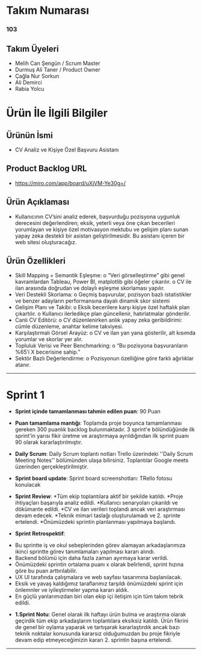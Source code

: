 # Takım Numarası
### 103
## Takım Üyeleri
* Melih Can Şengün / Scrum Master
* Durmuş Ali Taner / Product Owner
* Çağla Nur Sorkun
* Ali Demirci
* Rabia Yolcu
# Ürün İle İlgili Bilgiler
## Ürünün İsmi
 * CV Analiz ve Kişiye Özel Başvuru Asistanı
## Product Backlog URL
* https://miro.com/app/board/uXjVM-Ye30g=/   
## Ürün Açıklaması
* Kullanıcının CV’sini analiz ederek, başvurduğu pozisyona uygunluk derecesini değerlendiren; eksik, yeterli veya öne çıkan becerileri yorumlayan ve kişiye özel motivasyon mektubu ve gelişim planı sunan yapay zeka destekli bir asistan geliştirilmesidir. Bu asistanı içeren bir web sitesi oluşturacağız.
## Ürün Özellikleri
* Skill Mapping + Semantik Eşleşme:
o	“Veri görselleştirme” gibi genel kavramlardan Tableau, Power BI, matplotlib gibi öğeler çıkarılır.
o	CV ile ilan arasında doğrudan ve dolaylı eşleşme skorlaması yapılır.
*	Veri Destekli Skorlama:
o	Geçmiş başvurular, pozisyon bazlı istatistikler ve benzer adayların performansına dayalı dinamik skor sistemi
*	Gelişim Planı ve Takibi:
o	Eksik becerilere karşı kişiye özel haftalık plan çıkartılır.
o	Kullanıcı ilerledikçe plan güncellenir, hatırlatmalar gönderilir.
*	Canlı CV Editörü:
o	CV düzenlenirken anlık yapay zeka geribildirimi: cümle düzenleme, anahtar kelime takviyesi.
*	Karşılaştırmalı Görsel Arayüz:
o	CV ve ilan yan yana gösterilir, alt kısımda yorumlar ve skorlar yer alır.
*	Topluluk Verisi ve Peer Benchmarking:
o	“Bu pozisyona başvuranların %65’i X becerisine sahip.”
*	Sektör Bazlı Değerlendirme:
o	Pozisyonun özelliğine göre farklı ağırlıklar atanır.
________________________________________


# Sprint 1

- **Sprint içinde tamamlanması tahmin edilen puan**: 90 Puan
- **Puan tamamlama mantığı**: Toplamda proje boyunca tamamlanması gereken 300 puanlık backlog bulunmaktadır. 3 sprint'e bölündüğünde ilk sprint'in yarısı fikir üretme ve araştırmaya ayrıldığından ilk sprint puanı 90 olarak kararlaştırılmıştır.
- **Daily Scrum**: Daily Scrum toplantı notları Trello üzerindeki ''Daily Scrum Meeting Notes'' bölümünden ulaşa bilirsiniz. Toplantılar Google meets üzerinden gerçekleştirilmiştir.

- **Sprint board update**: Sprint board screenshotları: 
TRello fotosu konulacak
- **Sprint Review**: 
*Tüm ekip toplantılara aktif bir şekilde katıldı.
*Proje ihtiyaçları başarıyla analiz edildi.
*Kullanıcı senaryoları çıkarıldı ve dökümante edildi.
*CV ve ilan verileri toplandı ancak veri araştırması devam edecek.
*Teknik mimari taslağı oluşturulamadı ve 2. sprinte ertelendi.
*Önümüzdeki sprintin planlanması yapılmaya başlandı.
- **Sprint Retrospektif**:
* Bu sprintte iş ve okul sebeplerinden görev alamayan arkadaşlarımıza ikinci sprintte görev tanımlamaları yapılması kararı alındı.
* Backend bölümü için daha fazla zaman ayırmaya karar verildi.
* Önümüzdeki sprintin ortalama puanı x olarak belirlendi, sprint hızına göre bu puan arttırılabilir.
* UX UI tarafında çalışmalara ve web sayfası tasarımına başlanılacak.
* Eksik ve yavaş kaldığımız taraflarımız tarşıldı önümüzdeki sprint için önlemnler ve iyileştirmeler yapma kararı aldık.
* En güçlü yanlarımızdan biri olan ekip içi iletişim için tüm takım tebrik edildi.
- **1.Sprint Notu**: 
Genel olarak ilk haftayı ürün bulma ve araştırma olarak geçirdik tüm ekip arkadaşlarım toplantılara eksiksiz katıldı.
Ürün fikrini de genel bir oylama yaparak ve tartışarak kararlaştırdık ancak bazı teknik noktalar konusunda kararsız olduğumuzdan bu proje fikriyle devam edip etmeyeceğimizin kararı 2. sprintin başına ertelendi.
----------------------------------------------------------------------------


